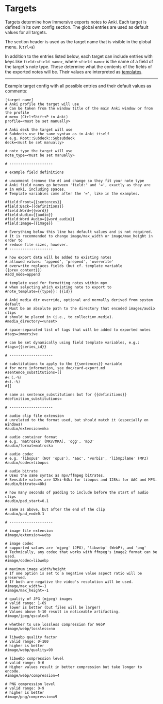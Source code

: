 # Targets

Targets determine how Immersive exports notes to Anki. Each target is defined
in its own config section. The global entries are used as default values for
all targets.

The section header is used as the target name that is visible in the global
menu. (`Ctrl+a`)

In addition to the entries listed below, each target can include entries with
keys like `field:<field name>`, where `<field name>` is the name of a field of
the target's note type. These determine what the contents of the fields of the
exported notes will be. Their values are interpreted as
[templates](/doc/templates.md).

---

Example target config with all possible entries and their default values as
comments:

```
[target name]
# Anki profile the target will use
# Can be taken from the window title of the main Anki window or from the profile
# menu (Ctrl+Shift+P in Anki)
profile=<must be set manually>

# Anki deck the target will use
# Subdecks use the same syntax as in Anki itself
# e.g. Root::Subdeck::Subsubdeck
deck=<must be set manually>

# note type the target will use
note_type=<must be set manually>

# --------------------

# example field definitions

# uncomment (remove the #) and change so they fit your note type
# Anki field names go between 'field:' and '=', exactly as they are
# in Anki, including spaces.
# Template variables come after the '=', like in the examples.

#field:Front={{sentences}}
#field:Back={{definitions}}
#field:Word={{word}}
#field:Audio={{audio}}
#field:Word Audio={{word_audio}}
#field:Image={{image}}

# Everything below this line has default values and is not required.
# It is recommended to change image/max_width or image/max_height in order to
# reduce file sizes, however.
# --------------------

# how export data will be added to existing notes
# allowed values: 'append', 'prepend', 'overwrite'
# overwrite replaces fields (but cf. template variable {{prev_content}})
#add_mode=append

# template used for formatting notes within mpv
# when selecting which existing note to export to
#note_template={{type}}: {{id}}

# Anki media dir override, optional and normally derived from system default
# Must be an absolute path to the directory that encoded images/audio clips
# should be placed in (i.e., to collection.media).
#media_directory=<unset>

# space-separated list of tags that will be added to exported notes
#tags=immersive

# can be set dynamically using field template variables, e.g.:
#tags={{series_id}}

# --------------------

# substitutions to apply to the {{sentences}} variable
# for more information, see doc/card-export.md
#sentence_substitutions=[[
#<（.-%）
#<(.-%)
#]]

# same as sentence_substitutions but for {{definitions}}
#definition_substitutions=

# --------------------

# audio clip file extension
# unrelated to the format used, but should match it (especially on Windows)
#audio/extension=mka

# audio container format
# e.g. 'matroska' (MKV/MKA), 'ogg', 'mp3'
#audio/format=matroska

# audio codec
# e.g. 'libopus' (NOT 'opus'), 'aac', 'vorbis', 'libmp3lame' (MP3)
#audio/codec=libopus

# audio bitrate
# Uses the same syntax as mpv/ffmpeg bitrates.
# Sensible values are 32ki-64ki for libopus and 128ki for AAC and MP3.
#audio/bitrate=48ki

# how many seconds of padding to include before the start of audio clips
#audio/pad_start=0.1

# same as above, but after the end of the clip
#audio/pad_end=0.1

# --------------------

# image file extension
#image/extension=webp

# image codec
# supported values are 'mjpeg' (JPG), 'libwebp' (WebP), and 'png'
# Technically, any codec that works with ffmpeg's image2 format can be used.
#image/codec=libwebp

# maximum image width/height
# If one option is set to a negative value aspect ratio will be preserved.
# If both are negative the video's resolution will be used.
#image/max_width=-1
#image/max_height=-1

# quality of JPG (mjpeg) images
# valid range: 1-69
# lower is better (but files will be larger)
# Values above 5-10 result in noticeable artifacting.
#image/jpeg/qscale=5

# whether to use lossless compression for WebP
#image/webp/lossless=no

# libwebp quality factor
# valid range: 0-100
# higher is better
#image/webp/quality=90

# libwebp compression level
# valid range: 0-6
# Higher values result in better compression but take longer to encode.
#image/webp/compression=4

# PNG compression level
# valid range: 0-9
# higher is better
#image/png/compression=9
```
